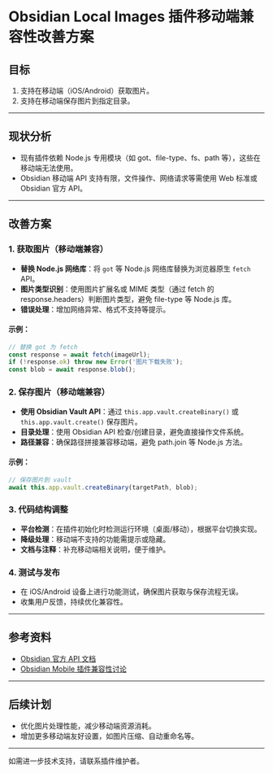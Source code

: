 # Obsidian Local Images 插件移动端兼容性改善方案

## 目标
1. 支持在移动端（iOS/Android）获取图片。
2. 支持在移动端保存图片到指定目录。

---

## 现状分析
- 现有插件依赖 Node.js 专用模块（如 got、file-type、fs、path 等），这些在移动端无法使用。
- Obsidian 移动端 API 支持有限，文件操作、网络请求等需使用 Web 标准或 Obsidian 官方 API。

---

## 改善方案

### 1. 获取图片（移动端兼容）
- **替换 Node.js 网络库**：将 `got` 等 Node.js 网络库替换为浏览器原生 `fetch` API。
- **图片类型识别**：使用图片扩展名或 MIME 类型（通过 fetch 的 response.headers）判断图片类型，避免 file-type 等 Node.js 库。
- **错误处理**：增加网络异常、格式不支持等提示。

#### 示例：
```typescript
// 替换 got 为 fetch
const response = await fetch(imageUrl);
if (!response.ok) throw new Error('图片下载失败');
const blob = await response.blob();
```

### 2. 保存图片（移动端兼容）
- **使用 Obsidian Vault API**：通过 `this.app.vault.createBinary()` 或 `this.app.vault.create()` 保存图片。
- **目录处理**：使用 Obsidian API 检查/创建目录，避免直接操作文件系统。
- **路径兼容**：确保路径拼接兼容移动端，避免 path.join 等 Node.js 方法。

#### 示例：
```typescript
// 保存图片到 vault
await this.app.vault.createBinary(targetPath, blob);
```

### 3. 代码结构调整
- **平台检测**：在插件初始化时检测运行环境（桌面/移动），根据平台切换实现。
- **降级处理**：移动端不支持的功能需提示或隐藏。
- **文档与注释**：补充移动端相关说明，便于维护。

### 4. 测试与发布
- 在 iOS/Android 设备上进行功能测试，确保图片获取与保存流程无误。
- 收集用户反馈，持续优化兼容性。

---

## 参考资料
- [Obsidian 官方 API 文档](https://docs.obsidian.md/Reference/TypeScript+API/)
- [Obsidian Mobile 插件兼容性讨论](https://forum.obsidian.md/t/mobile-plugin-support/)

---

## 后续计划
- 优化图片处理性能，减少移动端资源消耗。
- 增加更多移动端友好设置，如图片压缩、自动重命名等。

---

如需进一步技术支持，请联系插件维护者。
